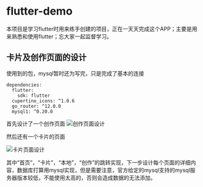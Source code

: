 # flutter-demo

本项目是学习flutter时用来练手创建的项目，正在一天天完成这个APP；主要是用来熟悉和使用flutter；忘大家一起监督学习。

## 卡片及创作页面的设计
使用到的包，mysql暂时还为写完，只是完成了基本的连接
```
dependencies:
  flutter:
    sdk: flutter
  cupertino_icons: ^1.0.6
  go_router: ^12.0.0
  mysql1: ^0.20.0
```
首先设计了一个创作页面
![创作页面设计](https://raw.githubusercontent.com/bodyzxy/image/main/%E5%88%9B%E4%BD%9C.png?token=GHSAT0AAAAAACRPBEBHD27ECAAUOJAREW6QZRKIHWQ)

然后还有一个卡片的页面

![卡片页面设计](https://raw.githubusercontent.com/bodyzxy/image/main/%E5%8D%A1%E7%89%87.png?token=GHSAT0AAAAAACRPBEBHBGWAAP23T5EZGOBGZRKIL6Q)

其中“首页”，“卡片”，“本地”，“创作”的跳转实现，下一步设计每个页面的详细内容，数据库打算用mysql实现，但是需要注意，官方给定的mysql支持的mysql服务器版本较低，不能使用太高的，否则会造成数据的无法添加。